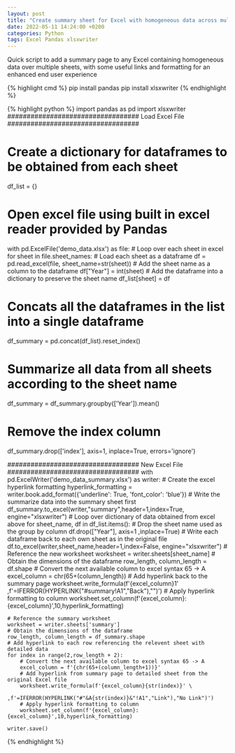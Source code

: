 ```yaml
---
layout: post
title: "Create summary sheet for Excel with homogeneous data across multiple sheets"
date: 2022-05-11 14:24:00 +0200
categories: Python
tags: Excel Pandas xlsxwriter
---
```

Quick script to add a summary page to any Excel containing homogeneous data over multiple sheets, with some useful links and formatting for an enhanced end user experience

{% highlight cmd %}
pip install pandas
pip install xlsxwriter
{% endhighlight %}

{% highlight python %}
import pandas as pd
import xlsxwriter
################################## Load Excel File ##################################
# Create a dictionary for dataframes to be obtained from each sheet
df_list = {}
# Open excel file using built in excel reader provided by Pandas
with pd.ExcelFile('demo_data.xlsx') as file:
    # Loop over each sheet in excel
    for sheet in file.sheet_names:
        # Load each sheet as a dataframe
        df = pd.read_excel(file, sheet_name=str(sheet))
        # Add the sheet name as a column to the dataframe
        df["Year"] = int(sheet)
        # Add the dataframe into a dictionary to preserve the sheet name
        df_list[sheet] = df

# Concats all the dataframes in the list into a single dataframe
df_summary = pd.concat(df_list).reset_index()

# Summarize all data from all sheets according to the sheet name
df_summary = df_summary.groupby(['Year']).mean()

# Remove the index column
df_summary.drop(['index'], axis=1, inplace=True, errors='ignore')

################################## New Excel File ##################################
with pd.ExcelWriter('demo_data_summary.xlsx') as writer:
    # Create the excel hyperlink formatting
    hyperlink_formatting = writer.book.add_format({'underline': True, 'font_color': 'blue'})
    # Write the summarize data into the summary sheet first
    df_summary.to_excel(writer,"summary",header=1,index=True, engine="xlsxwriter")
    # Loop over dictionary of data obtained from excel above
    for sheet_name, df in df_list.items():
        # Drop the sheet name used as the group by column
        df.drop(["Year"], axis=1 ,inplace=True)
        # Write each dataframe back to each own sheet as in the original file
        df.to_excel(writer,sheet_name,header=1,index=False, engine="xlsxwriter")
        # Reference the new worksheet
        worksheet = writer.sheets[sheet_name]
        # Obtain the dimensions of the dataframe
        row_length, column_length = df.shape
        # Convert the next available column to excel syntax 65 -> A
        excel_column = chr(65+(column_length))
        # Add hyperlink back to the summary page
        worksheet.write_formula(f'{excel_column}1' \
                               ,f'=IFERROR(HYPERLINK("#summary!A1","Back"),"")')
        # Apply hyperlink formatting to column
        worksheet.set_column(f'{excel_column}:{excel_column}',10,hyperlink_formatting)

    # Reference the summary worksheet
    worksheet = writer.sheets['summary']
    # Obtain the dimensions of the dataframe
    row_length, column_length = df_summary.shape
    # Add hyperlink to each row referencing the relevent sheet with detailed data
    for index in range(2,row_length + 2):
        # Convert the next available column to excel syntax 65 -> A
        excel_column = f'{chr(65+(column_length+1))}'
        # Add hyperlink from summary page to detailed sheet from the original Excel file
        worksheet.write_formula(f'{excel_column}{str(index)}' \ 
                               ,f'=IFERROR(HYPERLINK("#"&A{str(index)}&"!A1","Link"),"No Link")')
        # Apply hyperlink formatting to column
        worksheet.set_column(f'{excel_column}:{excel_column}',10,hyperlink_formatting)

    writer.save()
{% endhighlight %}


